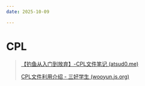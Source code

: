```yaml
---
date: 2025-10-09

---
```


# CPL

> [【钓鱼从入门到放弃】-CPL文件笔记 (atsud0.me)](https://atsud0.me/2022/01/【钓鱼从入门到放弃】-CPL文件/)
>
> [CPL文件利用介绍 - 三好学生 (wooyun.js.org)](https://wooyun.js.org/drops/CPL文件利用介绍.html)

